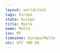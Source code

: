 ```yaml
---
layout: worldclock
tags: Europe
state: Europe
title: Malta
name: Malta
iso: MT
timezone: Europe/Malta
utc: UTC +00:58
---
```


